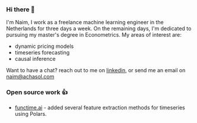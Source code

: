 ### Hi there 👋

I'm Naim, I work as a freelance machine learning engineer in the Netherlands for three days a week.
On the remaining days, I'm dedicated to pursuing my master's degree in Econometrics.
My areas of interest are: 

- dynamic pricing models
- timeseries forecasting
- causal inference

Want to have a chat? reach out to me on [linkedin](https://www.linkedin.com/in/na%C3%AFm-achahboun-b0b50a196),
or send me an email on [naim@achasol.com](mailto:naim@achasol.com)

### Open source work 👍
- [functime.ai](https://functime.ai/) - added several feature extraction methods for timeseries using Polars. 


